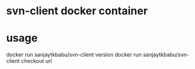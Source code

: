 # svn-client docker container

# usage

docker run sanjaytkbabu/svn-client version
docker run sanjaytkbabu/svn-client checkout url



